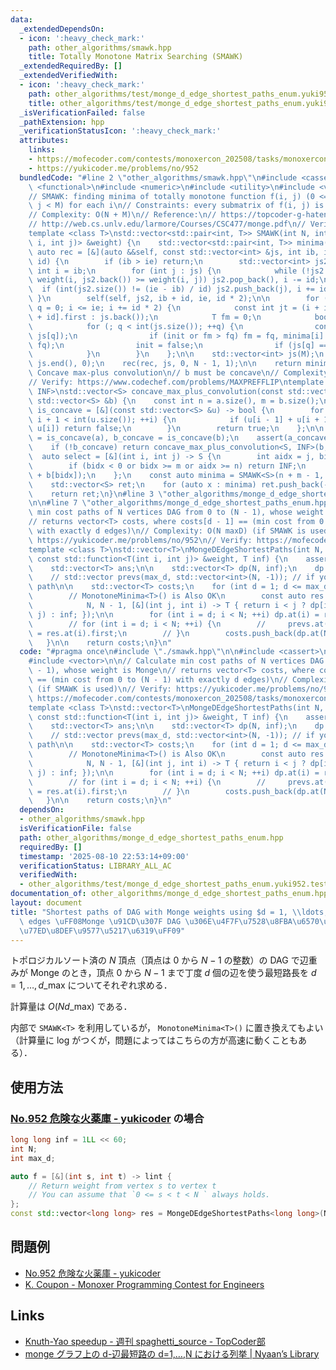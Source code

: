 ```yaml
---
data:
  _extendedDependsOn:
  - icon: ':heavy_check_mark:'
    path: other_algorithms/smawk.hpp
    title: Totally Monotone Matrix Searching (SMAWK)
  _extendedRequiredBy: []
  _extendedVerifiedWith:
  - icon: ':heavy_check_mark:'
    path: other_algorithms/test/monge_d_edge_shortest_paths_enum.yuki952.test.cpp
    title: other_algorithms/test/monge_d_edge_shortest_paths_enum.yuki952.test.cpp
  _isVerificationFailed: false
  _pathExtension: hpp
  _verificationStatusIcon: ':heavy_check_mark:'
  attributes:
    links:
    - https://mofecoder.com/contests/monoxercon_202508/tasks/monoxercon_202508_k
    - https://yukicoder.me/problems/no/952
  bundledCode: "#line 2 \"other_algorithms/smawk.hpp\"\n#include <cassert>\n#include\
    \ <functional>\n#include <numeric>\n#include <utility>\n#include <vector>\n\n\
    // SMAWK: finding minima of totally monotone function f(i, j) (0 <= i < N, 0 <=\
    \ j < M) for each i\n// Constraints: every submatrix of f(i, j) is monotone.\n\
    // Complexity: O(N + M)\n// Reference:\n// https://topcoder-g-hatena-ne-jp.jag-icpc.org/spaghetti_source/20120923/1348327542.html\n\
    // http://web.cs.unlv.edu/larmore/Courses/CSC477/monge.pdf\n// Verify: https://codeforces.com/contest/1423/submission/98368491\n\
    template <class T>\nstd::vector<std::pair<int, T>> SMAWK(int N, int M, const std::function<T(int\
    \ i, int j)> &weight) {\n    std::vector<std::pair<int, T>> minima(N);\n\n   \
    \ auto rec = [&](auto &&self, const std::vector<int> &js, int ib, int ie, int\
    \ id) {\n        if (ib > ie) return;\n        std::vector<int> js2;\n       \
    \ int i = ib;\n        for (int j : js) {\n            while (!js2.empty() and\
    \ weight(i, js2.back()) >= weight(i, j)) js2.pop_back(), i -= id;\n          \
    \  if (int(js2.size()) != (ie - ib) / id) js2.push_back(j), i += id;\n       \
    \ }\n        self(self, js2, ib + id, ie, id * 2);\n\n        for (int i = ib,\
    \ q = 0; i <= ie; i += id * 2) {\n            const int jt = (i + id <= ie ? minima[i\
    \ + id].first : js.back());\n            T fm = 0;\n            bool init = true;\n\
    \            for (; q < int(js.size()); ++q) {\n                const T fq = weight(i,\
    \ js[q]);\n                if (init or fm > fq) fm = fq, minima[i] = std::make_pair(js[q],\
    \ fq);\n                init = false;\n                if (js[q] == jt) break;\n\
    \            }\n        }\n    };\n\n    std::vector<int> js(M);\n    std::iota(js.begin(),\
    \ js.end(), 0);\n    rec(rec, js, 0, N - 1, 1);\n\n    return minima;\n}\n\n//\
    \ Concave max-plus convolution\n// b must be concave\n// Complexity: O(n + m)\n\
    // Verify: https://www.codechef.com/problems/MAXPREFFLIP\ntemplate <class S, S\
    \ INF>\nstd::vector<S> concave_max_plus_convolution(const std::vector<S> &a, const\
    \ std::vector<S> &b) {\n    const int n = a.size(), m = b.size();\n\n    auto\
    \ is_concave = [&](const std::vector<S> &u) -> bool {\n        for (int i = 1;\
    \ i + 1 < int(u.size()); ++i) {\n            if (u[i - 1] + u[i + 1] > u[i] +\
    \ u[i]) return false;\n        }\n        return true;\n    };\n\n    bool a_concave\
    \ = is_concave(a), b_concave = is_concave(b);\n    assert(a_concave or b_concave);\n\
    \    if (!b_concave) return concave_max_plus_convolution<S, INF>(b, a);\n\n  \
    \  auto select = [&](int i, int j) -> S {\n        int aidx = j, bidx = i - j;\n\
    \        if (bidx < 0 or bidx >= m or aidx >= n) return INF;\n        return -(a[aidx]\
    \ + b[bidx]);\n    };\n    const auto minima = SMAWK<S>(n + m - 1, n, select);\n\
    \    std::vector<S> ret;\n    for (auto x : minima) ret.push_back(-x.second);\n\
    \    return ret;\n}\n#line 3 \"other_algorithms/monge_d_edge_shortest_paths_enum.hpp\"\
    \n\n#line 7 \"other_algorithms/monge_d_edge_shortest_paths_enum.hpp\"\n\n// Calculate\
    \ min cost paths of N vertices DAG from 0 to (N - 1), whose weight is Monge\n\
    // returns vector<T> costs, where costs[d - 1] == (min cost from 0 to (N - 1)\
    \ with exactly d edges)\n// Complexity: O(N maxD) (if SMAWK is used)\n// Verify:\
    \ https://yukicoder.me/problems/no/952\n// Verify: https://mofecoder.com/contests/monoxercon_202508/tasks/monoxercon_202508_k\n\
    template <class T>\nstd::vector<T>\nMongeDEdgeShortestPaths(int N, int max_d,\
    \ const std::function<T(int i, int j)> &weight, T inf) {\n    assert(max_d < N);\n\
    \    std::vector<T> ans;\n\n    std::vector<T> dp(N, inf);\n    dp.at(0) = 0;\n\
    \    // std::vector prevs(max_d, std::vector<int>(N, -1)); // if you need to retrieve\
    \ path\n\n    std::vector<T> costs;\n    for (int d = 1; d <= max_d; ++d) {\n\
    \        // MonotoneMinima<T>() is Also OK\n        const auto res = SMAWK<T>(\n\
    \            N, N - 1, [&](int j, int i) -> T { return i < j ? dp[i] + weight(i,\
    \ j) : inf; });\n\n        for (int i = d; i < N; ++i) dp.at(i) = res.at(i).second;\n\
    \        // for (int i = d; i < N; ++i) {\n        //     prevs.at(d - 1).at(i)\
    \ = res.at(i).first;\n        // }\n        costs.push_back(dp.at(N - 1));\n \
    \   }\n\n    return costs;\n}\n"
  code: "#pragma once\n#include \"./smawk.hpp\"\n\n#include <cassert>\n#include <functional>\n\
    #include <vector>\n\n// Calculate min cost paths of N vertices DAG from 0 to (N\
    \ - 1), whose weight is Monge\n// returns vector<T> costs, where costs[d - 1]\
    \ == (min cost from 0 to (N - 1) with exactly d edges)\n// Complexity: O(N maxD)\
    \ (if SMAWK is used)\n// Verify: https://yukicoder.me/problems/no/952\n// Verify:\
    \ https://mofecoder.com/contests/monoxercon_202508/tasks/monoxercon_202508_k\n\
    template <class T>\nstd::vector<T>\nMongeDEdgeShortestPaths(int N, int max_d,\
    \ const std::function<T(int i, int j)> &weight, T inf) {\n    assert(max_d < N);\n\
    \    std::vector<T> ans;\n\n    std::vector<T> dp(N, inf);\n    dp.at(0) = 0;\n\
    \    // std::vector prevs(max_d, std::vector<int>(N, -1)); // if you need to retrieve\
    \ path\n\n    std::vector<T> costs;\n    for (int d = 1; d <= max_d; ++d) {\n\
    \        // MonotoneMinima<T>() is Also OK\n        const auto res = SMAWK<T>(\n\
    \            N, N - 1, [&](int j, int i) -> T { return i < j ? dp[i] + weight(i,\
    \ j) : inf; });\n\n        for (int i = d; i < N; ++i) dp.at(i) = res.at(i).second;\n\
    \        // for (int i = d; i < N; ++i) {\n        //     prevs.at(d - 1).at(i)\
    \ = res.at(i).first;\n        // }\n        costs.push_back(dp.at(N - 1));\n \
    \   }\n\n    return costs;\n}\n"
  dependsOn:
  - other_algorithms/smawk.hpp
  isVerificationFile: false
  path: other_algorithms/monge_d_edge_shortest_paths_enum.hpp
  requiredBy: []
  timestamp: '2025-08-10 22:53:14+09:00'
  verificationStatus: LIBRARY_ALL_AC
  verifiedWith:
  - other_algorithms/test/monge_d_edge_shortest_paths_enum.yuki952.test.cpp
documentation_of: other_algorithms/monge_d_edge_shortest_paths_enum.hpp
layout: document
title: "Shortest paths of DAG with Monge weights using $d = 1, \\ldots, d_{\\mathrm{max}}$\
  \ edges \uFF08Monge \u91CD\u307F DAG \u306E\u4F7F\u7528\u8FBA\u6570\u6BCE\u306E\u6700\
  \u77ED\u8DEF\u9577\u5217\u6319\uFF09"
---
```


トポロジカルソート済の $N$ 頂点（頂点は $0$ から $N - 1$ の整数）の DAG で辺重みが Monge のとき，頂点 $0$ から $N - 1$ まで丁度 $d$ 個の辺を使う最短路長を $d = 1, \ldots, d\_{\mathrm{max}}$ についてそれぞれ求める．

計算量は $O(N d\_{\mathrm{max}})$ である．

内部で `SMAWK<T>` を利用しているが， `MonotoneMinima<T>()` に置き換えてもよい（計算量に log がつくが，問題によってはこちらの方が高速に動くこともある）．

## 使用方法

### [No.952 危険な火薬庫 - yukicoder](https://yukicoder.me/problems/no/952) の場合

```cpp
long long inf = 1LL << 60;
int N;
int max_d;

auto f = [&](int s, int t) -> lint {
    // Return weight from vertex s to vertex t
    // You can assume that `0 <= s < t < N ` always holds.
};
const std::vector<long long> res = MongeDEdgeShortestPaths<long long>(N, max_d, f, inf);
```

## 問題例

- [No.952 危険な火薬庫 - yukicoder](https://yukicoder.me/problems/no/952)
- [K. Coupon - Monoxer Programming Contest for Engineers](https://mofecoder.com/contests/monoxercon_202508/tasks/monoxercon_202508_k)

## Links

- [Knuth-Yao speedup - 週刊 spaghetti_source - TopCoder部](https://topcoder-g-hatena-ne-jp.jag-icpc.org/spaghetti_source/20120915/1347668163.html)
- [monge グラフ上の d-辺最短路の d=1,…,N における列挙 | Nyaan’s Library](https://nyaannyaan.github.io/library/dp/monge-d-edge-shortest-path-enumerate.hpp.html)
